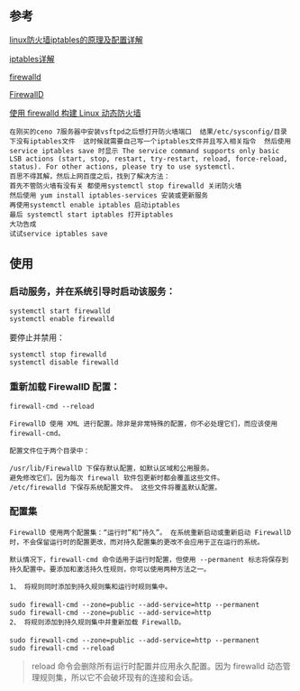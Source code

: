 

## 参考

[linux防火墙iptables的原理及配置详解](http://www.178linux.com/85281)

[iptables详解](http://www.zsythink.net/archives/1199)

[firewalld](http://www.firewalld.org/documentation/)

[FirewallD](https://linux.cn/article-8098-1.html)

[使用 firewalld 构建 Linux 动态防火墙](https://www.ibm.com/developerworks/cn/linux/1507_caojh/index.html)

```
在刚买的ceno 7服务器中安装vsftpd之后想打开防火墙端口  结果/etc/sysconfig/目录下没有iptables文件  这时候就需要自己写一个iptables文件并且写入相关指令  然后使用 service iptables save 时显示 The service command supports only basic LSB actions (start, stop, restart, try-restart, reload, force-reload, status). For other actions, please try to use systemctl.
百思不得其解，然后上网百度之后，找到了解决方法：
首先不管防火墙有没有关 都使用systemctl stop firewalld 关闭防火墙
然后使用 yum install iptables-services 安装或更新服务
再使用systemctl enable iptables 启动iptables
最后 systemctl start iptables 打开iptables
大功告成
试试service iptables save
```

## 使用

### 启动服务，并在系统引导时启动该服务：

```zsh
systemctl start firewalld
systemctl enable firewalld
```

要停止并禁用：

```
systemctl stop firewalld
systemctl disable firewalld
```

### 重新加载 FirewallD 配置：

```
firewall-cmd --reload
```

    FirewallD 使用 XML 进行配置。除非是非常特殊的配置，你不必处理它们，而应该使用 firewall-cmd。
    
    配置文件位于两个目录中：
    
    /usr/lib/FirewallD 下保存默认配置，如默认区域和公用服务。 
    避免修改它们，因为每次 firewall 软件包更新时都会覆盖这些文件。
    /etc/firewalld 下保存系统配置文件。 这些文件将覆盖默认配置。


### 配置集

    FirewallD 使用两个配置集：“运行时”和“持久”。 在系统重新启动或重新启动 FirewallD 时，不会保留运行时的配置更改，而对持久配置集的更改不会应用于正在运行的系统。
    
    默认情况下，firewall-cmd 命令适用于运行时配置，但使用 --permanent 标志将保存到持久配置中。要添加和激活持久性规则，你可以使用两种方法之一。
    
    1、 将规则同时添加到持久规则集和运行时规则集中。 
    
    sudo firewall-cmd --zone=public --add-service=http --permanent
    sudo firewall-cmd --zone=public --add-service=http
    2、 将规则添加到持久规则集中并重新加载 FirewallD。 
    
    sudo firewall-cmd --zone=public --add-service=http --permanent
    sudo firewall-cmd --reload


> reload 命令会删除所有运行时配置并应用永久配置。因为 firewalld 动态管理规则集，所以它不会破坏现有的连接和会话。

